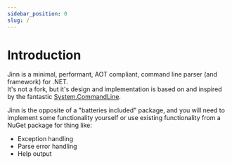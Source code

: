 ```yaml
---
sidebar_position: 0
slug: /
---
```


# Introduction

Jinn is a minimal, performant, AOT compliant, command line parser (and framework) for .NET.  
It's not a fork, but it's design and implementation is based on and inspired by 
the fantastic [System.CommandLine](https://github.com/dotnet/command-line-api).

Jinn is the opposite of a "batteries included" package, and you will need to implement 
some functionality yourself or use existing functionality from a NuGet package for thing like:

* Exception handling
* Parse error handling
* Help output

